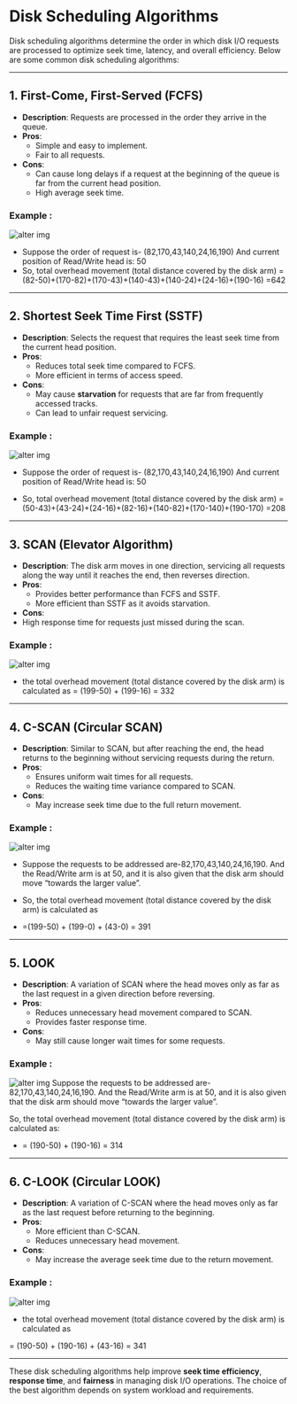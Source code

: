 # **Disk Scheduling Algorithms**

Disk scheduling algorithms determine the order in which disk I/O requests are processed to optimize seek time, latency, and overall efficiency. Below are some common disk scheduling algorithms:

---

## 1. **First-Come, First-Served (FCFS)**
- **Description**: Requests are processed in the order they arrive in the queue.
- **Pros**:
  - Simple and easy to implement.
  - Fair to all requests.
- **Cons**:
  - Can cause long delays if a request at the beginning of the queue is far from the current head position.
  - High average seek time.

### Example :
![alter img](https://media.geeksforgeeks.org/wp-content/uploads/20200608201201/fcfs3.jpg)
- Suppose the order of request is- (82,170,43,140,24,16,190)
And current position of Read/Write head is: 50
- So, total overhead movement  (total distance covered by the disk arm) =
(82-50)+(170-82)+(170-43)+(140-43)+(140-24)+(24-16)+(190-16) =642

---

## 2. **Shortest Seek Time First (SSTF)**
- **Description**: Selects the request that requires the least seek time from the current head position.
- **Pros**:
  - Reduces total seek time compared to FCFS.
  - More efficient in terms of access speed.
- **Cons**:
  - May cause **starvation** for requests that are far from frequently accessed tracks.
  - Can lead to unfair request servicing.
### Example :
![alter img](https://media.geeksforgeeks.org/wp-content/uploads/20200608201702/sstf1.jpg)
- Suppose the order of request is- (82,170,43,140,24,16,190)
And current position of Read/Write head is: 50

- So,
total overhead movement  (total distance covered by the disk arm) =
(50-43)+(43-24)+(24-16)+(82-16)+(140-82)+(170-140)+(190-170) =208

---
## 3. **SCAN (Elevator Algorithm)**
- **Description**: The disk arm moves in one direction, servicing all requests along the way until it reaches the end, then reverses direction.
- **Pros**:
  - Provides better performance than FCFS and SSTF.
  - More efficient than SSTF as it avoids starvation.
- **Cons**:
- High response time for requests just missed during the scan.

### Example :
![alter img](https://media.geeksforgeeks.org/wp-content/uploads/20200608202008/scan4.jpg)
-  the total overhead movement  (total distance covered by the disk arm)  is calculated as
= (199-50) + (199-16) = 332
---

## 4. **C-SCAN (Circular SCAN)**
- **Description**: Similar to SCAN, but after reaching the end, the head returns to the beginning without servicing requests during the return.
- **Pros**:
  - Ensures uniform wait times for all requests.
  - Reduces the waiting time variance compared to SCAN.
- **Cons**:
  - May increase seek time due to the full return movement.
### Example :
![alter img](https://media.geeksforgeeks.org/wp-content/uploads/20200608202230/cscan1.jpg)
- Suppose the requests to be addressed are-82,170,43,140,24,16,190. And the Read/Write arm is at 50, and it is also given that the disk arm should move “towards the larger value”.

- So, the total overhead movement  (total distance covered by the disk arm) is calculated as
- =(199-50) + (199-0) + (43-0) = 391


---

## 5. **LOOK**
- **Description**: A variation of SCAN where the head moves only as far as the last request in a given direction before reversing.
- **Pros**:
  - Reduces unnecessary head movement compared to SCAN.
  - Provides faster response time.
- **Cons**:
  - May still cause longer wait times for some requests.
### Example :
![alter img](https://media.geeksforgeeks.org/wp-content/uploads/20200608202613/look1.jpg)
Suppose the requests to be addressed are-82,170,43,140,24,16,190. And the Read/Write arm is at 50, and it is also given that the disk arm should move “towards the larger value”.

So, the total overhead movement  (total distance covered by the disk arm) is calculated as:

- = (190-50) + (190-16) = 314
---

## 6. **C-LOOK (Circular LOOK)**
- **Description**: A variation of C-SCAN where the head moves only as far as the last request before returning to the beginning.
- **Pros**:
  - More efficient than C-SCAN.
  - Reduces unnecessary head movement.
- **Cons**:
  - May increase the average seek time due to the return movement.
### Example :
![alter img](https://media.geeksforgeeks.org/wp-content/uploads/20200608202846/clook1.jpg)
- the total overhead movement  (total distance covered by the disk arm) is calculated as

= (190-50) + (190-16) + (43-16) = 341

---

These disk scheduling algorithms help improve **seek time efficiency**, **response time**, and **fairness** in managing disk I/O operations. The choice of the best algorithm depends on system workload and requirements.
